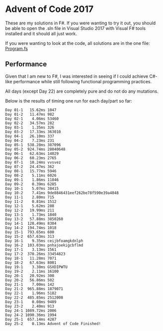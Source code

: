# Advent of Code 2017

These are my solutions in F#. If you were wanting to try it out, you should be able to open the .sln file in Visual Studio 2017 with Visual F# tools installed and it should all just work.

If you were wanting to look at the code, all solutions are in the one file: [Program.fs](Program.fs)

## Performance

Given that I am new to F#, I was interested in seeing if I could achieve C#-like performance while still following functional programming practices.

All days (except Day 22) are completely pure and do not do any mutations.

Below is the results of timing one run for each day/part so far:

	Day 01-1   15.62ms 1047
	Day 01-2   11.47ms 982
	Day 02-1    4.06ms 53460
	Day 02-2   34.57ms 282
	Day 03-1    1.35ms 326
	Day 03-2   17.33ms 363010
	Day 04-1   26.10ms 337
	Day 04-2    7.23ms 231
	Day 05-1  538.28ms 387096
	Day 05-2  924.74ms 28040648
	Day 06-1   62.63ms 14029
	Day 06-2   60.23ms 2765
	Day 07-1   10.24ms vvsvez
	Day 07-2   24.47ms 362
	Day 08-1   15.77ms 5946
	Day 08-2    5.11ms 6026
	Day 09-1    1.86ms 11846
	Day 09-2    0.39ms 6285
	Day 10-1    5.07ms 38415
	Day 10-2    7.41ms 9de8846431eef262be78f590e39a4848
	Day 11-1    2.80ms 715
	Day 11-2    0.81ms 1512
	Day 12-1    5.62ms 288
	Day 12-2   19.99ms 211
	Day 13-1    1.73ms 1840
	Day 13-2   57.88ms 3850260
	Day 14-1  128.49ms 8304
	Day 14-2  194.74ms 1018
	Day 15-1  793.65ms 600
	Day 15-2  657.63ms 313
	Day 16-1    9.35ms ceijbfoamgkdnlph
	Day 16-2  103.03ms pnhajoekigcbflmd
	Day 17-1    3.13ms 1561
	Day 17-2  370.26ms 33454823
	Day 18-1   11.28ms 7071
	Day 18-2   67.63ms 8001
	Day 19-1    3.38ms GSXDIPWTU
	Day 19-2    2.11ms 16100
	Day 20-1   20.92ms 300
	Day 20-2   56.86ms 502
	Day 21-1    7.00ms 142
	Day 21-2  965.88ms 1879071
	Day 22-1    1.96ms 5182
	Day 22-2  485.85ms 2512008
	Day 23-1    0.08ms 9409
	Day 23-2    2.40ms 913
	Day 24-1 1089.72ms 2006
	Day 24-2 1090.36ms 1994
	Day 25-1  657.14ms 4287
	Day 25-2    0.13ms Advent of Code Finished!